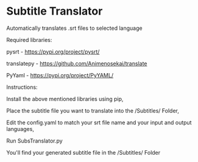 # Subtitle Translator
 Automatically translates .srt files to selected language

 Required libraries:
 
  pysrt - https://pypi.org/project/pysrt/
  
  translatepy - https://github.com/Animenosekai/translate
  
  PyYaml - https://pypi.org/project/PyYAML/
  



Instructions:

  Install the above mentioned libraries using pip,
  
  Place the subtitle file you want to translate into the /Subtitles/ Folder,
  
  Edit the config.yaml to match your srt file name and your input and output languages,
  
  Run SubsTranslator.py
  

You'll find your generated subtitle file in the /Subtitles/ Folder
